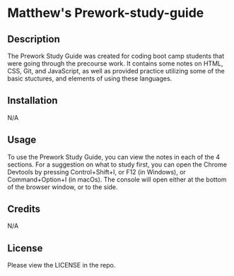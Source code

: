 # Matthew's Prework-study-guide

## Description

The Prework Study Guide was created for coding boot camp students that were going through the precourse work. It contains some notes on HTML, CSS, Git, and JavaScript, as well as provided practice utilizing some of the basic stuctures, and elements of using these languages.

## Installation

N/A

## Usage

To use the Prework Study Guide, you can view the notes in each of the 4 sections. For a suggestion on what to study first, you can open the Chrome Devtools by pressing Control+Shift+I, or F12 (in Windows), or Command+Option+I (in macOs). The console will open either at the bottom of the browser window, or to the side.

## Credits

N/A

## License

Please view the LICENSE in the repo.
